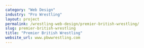 ```yaml
---
category: "Web Design"
industry: "Pro Wrestling"
layout: project
permalink: /wrestling-web-design/premier-british-wrestling/
slug: premier-british-wrestling
title: "Premier British Wrestling"
website_url: www.pbwwrestling.com
---
```


